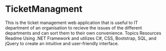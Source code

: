 # TicketManagment
  This is the ticket management web application that is useful to IT department of an organisation to recieve the issues of the different departments and can sort them to their own convenience. Topics Resources Readme 
Using .NET Framework and utilizes C#, CSS, Bootstrap, SQL, and jQuery to create an intuitive and user-friendly interface.
